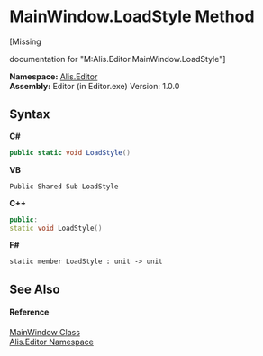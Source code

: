 # MainWindow.LoadStyle Method 
 

\[Missing <summary> documentation for "M:Alis.Editor.MainWindow.LoadStyle"\]

**Namespace:**&nbsp;<a href="b150ade4-39de-a232-5f06-d3cdc1b2c538">Alis.Editor</a><br />**Assembly:**&nbsp;Editor (in Editor.exe) Version: 1.0.0

## Syntax

**C#**<br />
``` C#
public static void LoadStyle()
```

**VB**<br />
``` VB
Public Shared Sub LoadStyle
```

**C++**<br />
``` C++
public:
static void LoadStyle()
```

**F#**<br />
``` F#
static member LoadStyle : unit -> unit 

```


## See Also


#### Reference
<a href="7bf0742e-ffff-4416-d179-08aceba63212">MainWindow Class</a><br /><a href="b150ade4-39de-a232-5f06-d3cdc1b2c538">Alis.Editor Namespace</a><br />